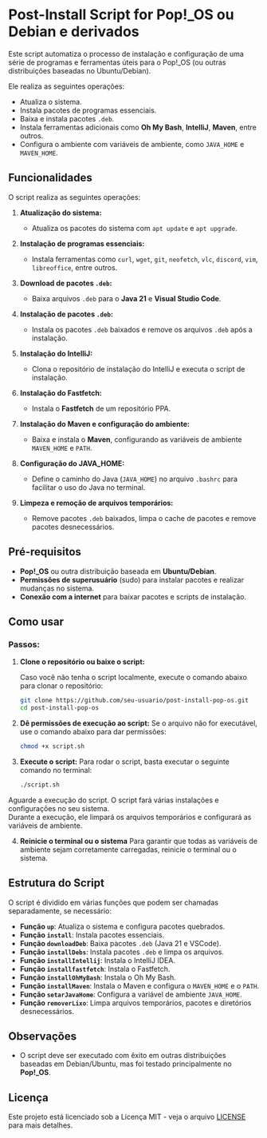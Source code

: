# Post-Install Script for Pop!_OS ou Debian e derivados

Este script automatiza o processo de instalação e configuração de uma série de programas e ferramentas úteis para o Pop!_OS (ou outras distribuições baseadas no Ubuntu/Debian).

Ele realiza as seguintes operações:
- Atualiza o sistema.
- Instala pacotes de programas essenciais.
- Baixa e instala pacotes `.deb`.
- Instala ferramentas adicionais como **Oh My Bash**, **IntelliJ**, **Maven**, entre outros.
- Configura o ambiente com variáveis de ambiente, como `JAVA_HOME` e `MAVEN_HOME`.

## Funcionalidades

O script realiza as seguintes operações:

1. **Atualização do sistema:**
   - Atualiza os pacotes do sistema com `apt update` e `apt upgrade`.
   
2. **Instalação de programas essenciais:**
   - Instala ferramentas como `curl`, `wget`, `git`, `neofetch`, `vlc`, `discord`, `vim`, `libreoffice`, entre outros.

3. **Download de pacotes `.deb`:**
   - Baixa arquivos `.deb` para o **Java 21** e **Visual Studio Code**.

4. **Instalação de pacotes `.deb`:**
   - Instala os pacotes `.deb` baixados e remove os arquivos `.deb` após a instalação.

5. **Instalação do IntelliJ:**
   - Clona o repositório de instalação do IntelliJ e executa o script de instalação.

6. **Instalação do Fastfetch:**
   - Instala o **Fastfetch** de um repositório PPA.

7. **Instalação do Maven e configuração do ambiente:**
   - Baixa e instala o **Maven**, configurando as variáveis de ambiente `MAVEN_HOME` e `PATH`.

8. **Configuração do JAVA_HOME:**
   - Define o caminho do Java (`JAVA_HOME`) no arquivo `.bashrc` para facilitar o uso do Java no terminal.

9. **Limpeza e remoção de arquivos temporários:**
   - Remove pacotes `.deb` baixados, limpa o cache de pacotes e remove pacotes desnecessários.

## Pré-requisitos

- **Pop!_OS** ou outra distribuição baseada em **Ubuntu/Debian**.
- **Permissões de superusuário** (sudo) para instalar pacotes e realizar mudanças no sistema.
- **Conexão com a internet** para baixar pacotes e scripts de instalação.

## Como usar

### Passos:

1. **Clone o repositório ou baixe o script:**

   Caso você não tenha o script localmente, execute o comando abaixo para clonar o repositório:

   ```bash
   git clone https://github.com/seu-usuario/post-install-pop-os.git
   cd post-install-pop-os
   

2. **Dê permissões de execução ao script:**
   Se o arquivo não for executável, use o comando abaixo para dar permissões:

    ```bash
    chmod +x script.sh

3. **Execute o script:**
   Para rodar o script, basta executar o seguinte comando no terminal:
  
    ```bash
    ./script.sh
 
  Aguarde a execução do script. O script fará várias instalações e configurações no seu sistema.  
  Durante a execução, ele limpará os arquivos temporários e configurará as variáveis de ambiente.

4. **Reinicie o terminal ou o sistema**
    Para garantir que todas as variáveis de ambiente sejam corretamente carregadas, reinicie o terminal ou o sistema.


## Estrutura do Script

O script é dividido em várias funções que podem ser chamadas separadamente, se necessário:

- **Função `up`**: Atualiza o sistema e configura pacotes quebrados.
- **Função `install`**: Instala pacotes essenciais.
- **Função `downloadDeb`**: Baixa pacotes `.deb` (Java 21 e VSCode).
- **Função `installDebs`**: Instala pacotes `.deb` e limpa os arquivos.
- **Função `installIntellij`**: Instala o IntelliJ IDEA.
- **Função `installfastfetch`**: Instala o Fastfetch.
- **Função `installOhMyBash`**: Instala o Oh My Bash.
- **Função `installMaven`**: Instala o Maven e configura o `MAVEN_HOME` e o `PATH`.
- **Função `setarJavaHome`**: Configura a variável de ambiente `JAVA_HOME`.
- **Função `removerLixo`**: Limpa arquivos temporários, pacotes e diretórios desnecessários.

## Observações

- O script deve ser executado com êxito em outras distribuições baseadas em Debian/Ubuntu, mas foi testado principalmente no **Pop!_OS**.


## Licença

Este projeto está licenciado sob a Licença MIT - veja o arquivo [LICENSE](LICENSE.txt) para mais detalhes.

